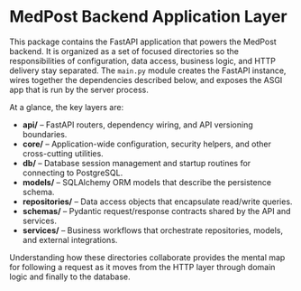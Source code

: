 # MedPost Backend Application Layer

This package contains the FastAPI application that powers the MedPost backend.  It is organized as a set of focused directories so the responsibilities of configuration, data access, business logic, and HTTP delivery stay separated.  The `main.py` module creates the FastAPI instance, wires together the dependencies described below, and exposes the ASGI app that is run by the server process.

At a glance, the key layers are:

- **api/** – FastAPI routers, dependency wiring, and API versioning boundaries.
- **core/** – Application-wide configuration, security helpers, and other cross-cutting utilities.
- **db/** – Database session management and startup routines for connecting to PostgreSQL.
- **models/** – SQLAlchemy ORM models that describe the persistence schema.
- **repositories/** – Data access objects that encapsulate read/write queries.
- **schemas/** – Pydantic request/response contracts shared by the API and services.
- **services/** – Business workflows that orchestrate repositories, models, and external integrations.

Understanding how these directories collaborate provides the mental map for following a request as it moves from the HTTP layer through domain logic and finally to the database.
